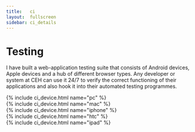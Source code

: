 ```yaml
---
title:   ci
layout:  fullscreen
sidebar: ci_details
---
```

# Testing
 
I have built a web-application testing suite that consists of Android devices, Apple devices and a hub of different browser types. Any developer or system at CEH can use it 24/7 to verify the correct functioning of their applications and also hook it into their automated testing programmes.

<div id="devices" class="clearfix" markdown="0">
  <div class="pc">{%     include ci_device.html name="pc"     %}</div>
  <div class="mac">{%    include ci_device.html name="mac"    %}</div>
  <div class="iphone">{% include ci_device.html name="iphone" %}</div>
  <div class="htc">{%    include ci_device.html name="htc"    %}</div>
  <div class="ipad">{%   include ci_device.html name="ipad"   %}</div>
</div>